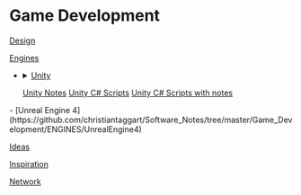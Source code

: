 # Game Development

[Design](https://github.com/christiantaggart/Software_Notes/tree/master/Game_Development/DESIGN)

[Engines](https://github.com/christiantaggart/Software_Notes/tree/master/Game_Development/ENGINES)
  - <details><summary><a href="https://github.com/christiantaggart/Software_Notes/tree/master/Game_Development/Unity3D">Unity</a></summary>
  <ul>
  <a href="https://github.com/christiantaggart/Software_Notes/tree/master/Game_Development/ENGINES/Unity3D/UNITY%20NOTES">Unity Notes</a>
  <a href="https://github.com/christiantaggart/Software_Notes/tree/master/Game_Development/ENGINES/Unity3D/Unity%20C%23%20Scripts">Unity C# Scripts</a>
  <a href="https://github.com/christiantaggart/Software_Notes/tree/master/Game_Development/ENGINES/Unity3D/C%23%20SCRIPTS%20WITH%20NOTES">Unity C# Scripts with notes</a>
  </ul>
  </details>
  - [Unreal Engine 4](https://github.com/christiantaggart/Software_Notes/tree/master/Game_Development/ENGINES/UnrealEngine4)

[Ideas](https://github.com/christiantaggart/Software_Notes/tree/master/Game_Development/IDEAS)

[Inspiration](https://github.com/christiantaggart/Software_Notes/tree/master/Game_Development/INSPIRATION)

[Network](https://github.com/christiantaggart/Software_Notes/tree/master/Game_Development/network)
